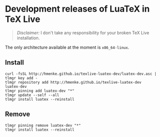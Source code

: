 # Development releases of LuaTeX in TeX Live

> *Disclaimer:*  I don't take any responsibility for your broken TeX Live installation.

The only architecture available at the moment is `x86_64-linux`.

## Install

```
curl -fsSL http://hmenke.github.io/texlive-luatex-dev/luatex-dev.asc | tlmgr key add -
tlmgr repository add http://hmenke.github.io/texlive-luatex-dev luatex-dev
tlmgr pinning add luatex-dev "*"
tlmgr update --self --all
tlmgr install luatex --reinstall
```

## Remove

```
tlmgr pinning remove luatex-dev "*"
tlmgr install luatex --reinstall
```
